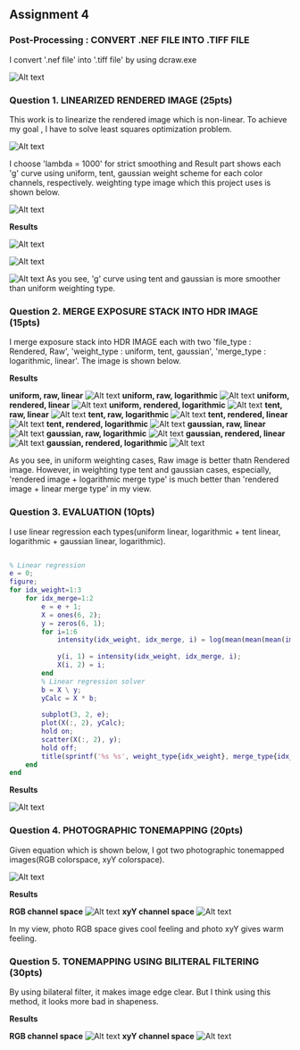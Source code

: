 ## Assignment 4

### Post-Processing : CONVERT .NEF FILE INTO .TIFF FILE

I convert '.nef file' into '.tiff file' by using dcraw.exe

![Alt text](./Figure/dcraw.png)

### Question 1. LINEARIZED RENDERED IMAGE (25pts)

This work is to linearize the rendered image which is non-linear. To achieve my goal , I have to solve least squares optimization problem.

![Alt text](./Figure/formula_q1.png)

I choose 'lambda = 1000' for strict smoothing and Result part shows each 'g' curve using uniform, tent, gaussian weight scheme for each color channels, respectively. weighting type image which this project uses is shown below.

![Alt text](./Figure/formula2_q2.png)


**Results**

![Alt text](./Figure/G_curve_uniform.jpg)

![Alt text](./Figure/G_curve_tent.jpg)

![Alt text](./Figure/G_curve_gaussian.jpg)
As you see, 'g' curve using tent and gaussian is more smoother than uniform weighting type.

### Question 2. MERGE EXPOSURE STACK INTO HDR IMAGE (15pts)

I merge exposure stack into HDR IMAGE each with two 'file_type : Rendered, Raw', 'weight_type : uniform, tent, gaussian', 'merge_type : logarithmic, linear'. The image is shown below.

**Results**

**uniform, raw, linear**
![Alt text](./Figure/uniform_raw_linear.jpg)
**uniform, raw, logarithmic**
![Alt text](./Figure/uniform_raw_logarithmic.jpg)
**uniform, rendered, linear**
![Alt text](./Figure/uniform_rendered_linear.jpg)
**uniform, rendered, logarithmic**
![Alt text](./Figure/uniform_rendered_logarithmic.jpg)
**tent, raw, linear**
![Alt text](./Figure/tent_raw_linear.jpg)
**tent, raw, logarithmic**
![Alt text](./Figure/tent_raw_logarithmic.jpg)
**tent, rendered, linear**
![Alt text](./Figure/tent_rendered_linear.jpg)
**tent, rendered, logarithmic**
![Alt text](./Figure/tent_rendered_logarithmic.jpg)
**gaussian, raw, linear**
![Alt text](./Figure/gaussian_raw_linear.jpg)
**gaussian, raw, logarithmic**
![Alt text](./Figure/gaussian_raw_logarithmic.jpg)
**gaussian, rendered, linear**
![Alt text](./Figure/gaussian_rendered_linear.jpg)
**gaussian, rendered, logarithmic**
![Alt text](./Figure/gaussian_rendered_logarithmic.jpg)

As you see, in uniform weighting cases, Raw image is better thatn Rendered image. However, in weighting type tent and gaussian cases, especially, 'rendered image + logarithmic merge type' is much better than 'rendered image + linear merge type' in my view.

### Question 3. EVALUATION (10pts)

I use linear regression each types(uniform linear, logarithmic + tent linear, logarithmic + gaussian linear, logarithmic).

```matlab

% Linear regression
e = 0;
figure;
for idx_weight=1:3
    for idx_merge=1:2
        e = e + 1;
        X = ones(6, 2);
        y = zeros(6, 1);
        for i=1:6
            intensity(idx_weight, idx_merge, i) = log(mean(mean(mean(image_stack{idx_weight, idx_merge}(position(i, 2):position(i, 4), position(i, 3):position(i, 1), 2)))));
 
            y(i, 1) = intensity(idx_weight, idx_merge, i);
            X(i, 2) = i;
        end
        % Linear regression solver
        b = X \ y;
        yCalc = X * b;
        
        subplot(3, 2, e);
        plot(X(:, 2), yCalc);
        hold on;
        scatter(X(:, 2), y);
        hold off;
        title(sprintf('%s %s', weight_type{idx_weight}, merge_type{idx_merge});
    end
end
```
**Results**

![Alt text](./Figure/linear_regression.jpg)

### Question 4. PHOTOGRAPHIC TONEMAPPING (20pts)

Given equation which is shown below, I got two photographic tonemapped images(RGB colorspace, xyY colorspace).

![Alt text](./Figure/formula_q3.png)

**Results**

**RGB channel space**
![Alt text](./Figure/photo_rgb.png)
**xyY channel space**
![Alt text](./Figure/photo_xyY.png)

In my view, photo RGB space gives cool feeling and photo xyY gives warm feeling. 

### Question 5. TONEMAPPING USING BILITERAL FILTERING (30pts)

By using bilateral filter, it makes image edge clear. But I think using this method, it looks more bad in shapeness.

**Results**

**RGB channel space**
![Alt text](./Figure/bilateral_rgb.png)
**xyY channel space**
![Alt text](./Figure/bilateral_xyY.png)
